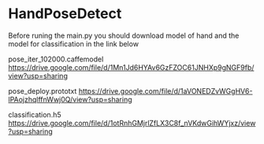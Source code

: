 # HandPoseDetect
Before runing the main.py you should download model of hand and the model for classification in the link below 

pose_iter_102000.caffemodel
https://drive.google.com/file/d/1Mn1Jd6HYAv6GzFZOC61JNHXp9gNGF9fb/view?usp=sharing

pose_deploy.prototxt
https://drive.google.com/file/d/1aVONEDZvWGgHV6-lPAojzhqlffnWwj0Q/view?usp=sharing

classification.h5
https://drive.google.com/file/d/1otRnhGMjrlZfLX3C8f_nVKdwGihWYjxz/view?usp=sharing
